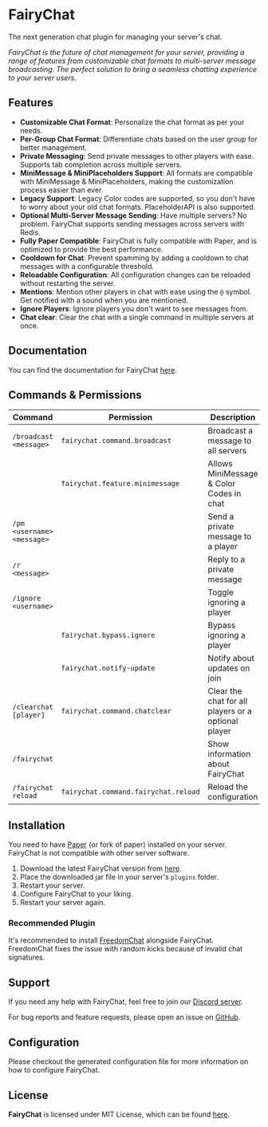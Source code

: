 # FairyChat

The next generation chat plugin for managing your server's chat.

*FairyChat is the future of chat management for your server, providing a range of features from customizable
chat
formats to multi-server message broadcasting. The perfect solution to bring a seamless chatting experience to
your
server users.*

## Features

- **Customizable Chat Format**: Personalize the chat format as per your needs.
- **Per-Group Chat Format**: Differentiate chats based on the user group for better management.
- **Private Messaging**: Send private messages to other players with ease. Supports tab completion across multiple
  servers.
- **MiniMessage & MiniPlaceholders Support**: All formats are compatible with MiniMessage & MiniPlaceholders, making the
  customization process easier than ever.
- **Legacy Support**: Legacy Color codes are supported, so you don't have to worry about your old chat formats.
  PlaceholderAPI is also supported.
- **Optional Multi-Server Message Sending**: Have multiple servers? No problem. FairyChat supports sending messages
  across servers with Redis.
- **Fully Paper Compatible**: FairyChat is fully compatible with Paper, and is optimized to provide the best
  performance.
- **Cooldown for Chat**: Prevent spamming by adding a cooldown to chat messages with a configurable threshold.
- **Reloadable Configuration**: All configuration changes can be reloaded without restarting the server.
- **Mentions**: Mention other players in chat with ease using the `@` symbol. Get notified with a sound when you are
  mentioned.
- **Ignore Players**: Ignore players you don't want to see messages from.
- **Chat clear**: Clear the chat with a single command in multiple servers at once.

## Documentation

You can find the documentation for FairyChat [here](https://github.com/rexlManu/FairyChat/wiki).

## Commands & Permissions

| Command                    | Permission                           | Description                                         |
|----------------------------|--------------------------------------|-----------------------------------------------------|
| `/broadcast <message>`     | `fairychat.command.broadcast`        | Broadcast a message to all servers                  |
|                            | `fairychat.feature.minimessage`      | Allows MiniMessage & Color Codes in chat            |
| `/pm <username> <message>` |                                      | Send a private message to a player                  |
| `/r <message>`             |                                      | Reply to a private message                          |
| `/ignore <username>`       |                                      | Toggle ignoring a player                            |
|                            | `fairychat.bypass.ignore`            | Bypass ignoring a player                            |
|                            | `fairychat.notify-update`            | Notify about updates on join                        |
| `/clearchat [player]`      | `fairychat.command.chatclear`        | Clear the chat for all players or a optional player |
| `/fairychat`               |                                      | Show information about FairyChat                    |
| `/fairychat reload`        | `fairychat.command.fairychat.reload` | Reload the configuration                            |

## Installation

You need to have [Paper](https://papermc.io/) (or fork of paper) installed on your server. FairyChat is not
compatible
with other server software.

1. Download the latest FairyChat version from [here](https://github.com/rexlManu/FairyChat/releases).
2. Place the downloaded jar file in your server's `plugins` folder.
3. Restart your server.
4. Configure FairyChat to your liking.
5. Restart your server again.

### Recommended Plugin

It's recommended to install [FreedomChat](https://modrinth.com/plugin/freedomchat) alongside FairyChat. FreedomChat fixes the issue with random kicks because
of invalid chat signatures.


## Support

If you need any help with FairyChat, feel free to join our [Discord server](https://discord.gg/bM8NtsJVeb).

For bug reports and feature requests, please open an issue on [GitHub](https://github.com/rexlManu/FairyChat/issues).

## Configuration

Please checkout the generated configuration file for more information on how to configure FairyChat.

## License

**FairyChat** is licensed under MIT License, which can be found [here](LICENSE).